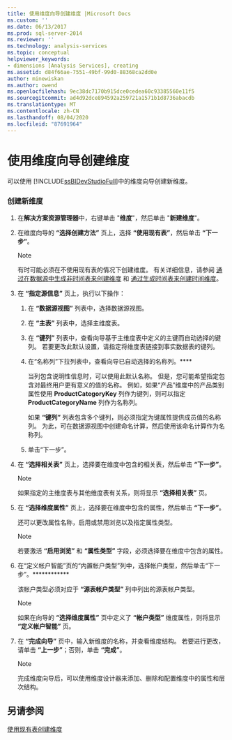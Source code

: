```yaml
---
title: 使用维度向导创建维度 |Microsoft Docs
ms.custom: ''
ms.date: 06/13/2017
ms.prod: sql-server-2014
ms.reviewer: ''
ms.technology: analysis-services
ms.topic: conceptual
helpviewer_keywords:
- dimensions [Analysis Services], creating
ms.assetid: d84f66ae-7551-49bf-99d0-88368ca2dd0e
author: minewiskan
ms.author: owend
ms.openlocfilehash: 9ec38dc7170b915dce0cedea60c93385560e11f5
ms.sourcegitcommit: ad4d92dce894592a259721a1571b1d8736abacdb
ms.translationtype: MT
ms.contentlocale: zh-CN
ms.lasthandoff: 08/04/2020
ms.locfileid: "87691964"
---
```

# <a name="create-a-dimension-using-the-dimension-wizard"></a>使用维度向导创建维度
  可以使用 [!INCLUDE[ssBIDevStudioFull](../../includes/ssbidevstudiofull-md.md)]中的维度向导创建新维度。  
  
### <a name="to-create-a-new-dimension"></a>创建新维度  
  
1.  在**解决方案资源管理器**中，右键单击 "**维度**"，然后单击 "**新建维度**"。  
  
2.  在维度向导的 **“选择创建方法”** 页上，选择 **“使用现有表”**，然后单击 **“下一步”**。  
  
    > [!NOTE]  
    >  有时可能必须在不使用现有表的情况下创建维度。 有关详细信息，请参阅 [通过在数据源中生成非时间表来创建维度](create-a-dimension-by-generating-a-non-time-table-in-the-data-source.md) 和 [通过生成时间表来创建时间维度](create-a-time-dimension-by-generating-a-time-table.md)。  
  
3.  在 **“指定源信息”** 页上，执行以下操作：  
  
    1.  在 **“数据源视图”** 列表中，选择数据源视图。  
  
    2.  在 **“主表”** 列表中，选择主维度表。  
  
    3.  在 **“键列”** 列表中，查看向导基于主维度表中定义的主键而自动选择的键列。 若要更改此默认设置，请指定将维度表链接到事实数据表的键列。  
  
    4.  在“名称列”下拉列表中，查看向导已自动选择的名称列。****  
  
         当列包含说明性信息时，可以使用此默认名称。 但是，您可能希望指定包含对最终用户更有意义的值的名称。 例如，如果“产品”维度中的产品类别属性使用 **ProductCategoryKey** 列作为键列，则可以指定 **ProductCategoryName** 列作为名称列。  
  
         如果 **“键列”** 列表包含多个键列，则必须指定为键属性提供成员值的名称列。 为此，可在数据源视图中创建命名计算，然后使用该命名计算作为名称列。  
  
    5.  单击“下一步”。  
  
4.  在 **“选择相关表”** 页上，选择要在维度中包含的相关表，然后单击 **“下一步”**。  
  
    > [!NOTE]  
    >   如果指定的主维度表与其他维度表有关系，则将显示 **“选择相关表”** 页。  
  
5.  在 **“选择维度属性”** 页上，选择要在维度中包含的属性，然后单击 **“下一步”**。  
  
     还可以更改属性名称，启用或禁用浏览以及指定属性类型。  
  
    > [!NOTE]  
    >   若要激活 **“启用浏览”** 和 **“属性类型”** 字段，必须选择要在维度中包含的属性。  
  
6.  在“定义帐户智能”页的“内置帐户类型”列中，选择帐户类型，然后单击“下一步”。************  
  
     该帐户类型必须对应于 **“源表帐户类型”** 列中列出的源表帐户类型。  
  
    > [!NOTE]  
    >   如果在向导的 **“选择维度属性”** 页中定义了 **“帐户类型”** 维度属性，则将显示 **“定义帐户智能”** 页。  
  
7.  在 **“完成向导”** 页中，输入新维度的名称，并查看维度结构。 若要进行更改，请单击 **“上一步”**；否则，单击 **“完成”**。  
  
    > [!NOTE]  
    >  完成维度向导后，可以使用维度设计器来添加、删除和配置维度中的属性和层次结构。  
  
## <a name="see-also"></a>另请参阅  
 [使用现有表创建维度](create-a-dimension-by-using-an-existing-table.md)  
  
  
